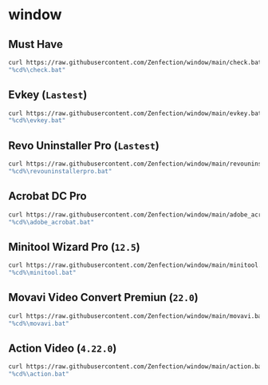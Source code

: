 # window

## Must Have

```sh
curl https://raw.githubusercontent.com/Zenfection/window/main/check.bat -O -L
"%cd%\check.bat"
```

## Evkey (`Lastest`)

```sh
curl https://raw.githubusercontent.com/Zenfection/window/main/evkey.bat -O -L
"%cd%\evkey.bat"
```

## Revo Uninstaller Pro (`Lastest`)

```sh
curl https://raw.githubusercontent.com/Zenfection/window/main/revouninstallerpro.bat -O -L
"%cd%\revouninstallerpro.bat"
```

## Acrobat DC Pro

```sh
curl https://raw.githubusercontent.com/Zenfection/window/main/adobe_acrobat.bat -O -L
"%cd%\adobe_acrobat.bat"
```

## Minitool Wizard Pro (`12.5`)

```sh
curl https://raw.githubusercontent.com/Zenfection/window/main/minitool.bat -O -L
"%cd%\minitool.bat"
```

## Movavi Video Convert Premiun  (`22.0`)

```sh
curl https://raw.githubusercontent.com/Zenfection/window/main/movavi.bat -O -L
"%cd%\movavi.bat"
```

## Action Video (`4.22.0`)

```sh
curl https://raw.githubusercontent.com/Zenfection/window/main/action.bat -O -L
"%cd%\action.bat"
```